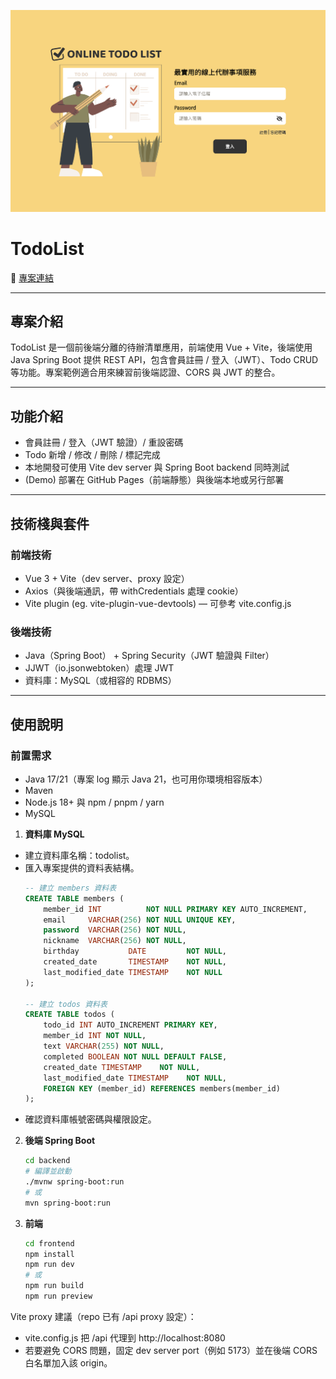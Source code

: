 
![banner](https://github.com/WilliamHsieh615/todolist/blob/main/demo/banner.png?raw=true)

# TodoList

🔗 [專案連結](https://williamhsieh615.github.io/todolist/)

---

## 專案介紹
TodoList 是一個前後端分離的待辦清單應用，前端使用 Vue + Vite，後端使用 Java Spring Boot 提供 REST API，包含會員註冊 / 登入（JWT）、Todo CRUD 等功能。專案範例適合用來練習前後端認證、CORS 與 JWT 的整合。

---

## 功能介紹
- 會員註冊 / 登入（JWT 驗證）/ 重設密碼
- Todo 新增 / 修改 / 刪除 / 標記完成
- 本地開發可使用 Vite dev server 與 Spring Boot backend 同時測試
- (Demo) 部署在 GitHub Pages（前端靜態）與後端本地或另行部署

---

## 技術棧與套件

### 前端技術

- Vue 3 + Vite（dev server、proxy 設定）
- Axios（與後端通訊，帶 withCredentials 處理 cookie）
- Vite plugin (eg. vite-plugin-vue-devtools) — 可參考 vite.config.js

### 後端技術

- Java（Spring Boot） + Spring Security（JWT 驗證與 Filter）
- JJWT（io.jsonwebtoken）處理 JWT
- 資料庫：MySQL（或相容的 RDBMS）

---

## 使用說明

### 前置需求

- Java 17/21（專案 log 顯示 Java 21，也可用你環境相容版本）
- Maven
- Node.js 18+ 與 npm / pnpm / yarn
- MySQL

1. **資料庫 MySQL**

- 建立資料庫名稱：todolist。
- 匯入專案提供的資料表結構。
    ```sql
    -- 建立 members 資料表
    CREATE TABLE members (
        member_id INT          NOT NULL PRIMARY KEY AUTO_INCREMENT,
        email     VARCHAR(256) NOT NULL UNIQUE KEY,
        password  VARCHAR(256) NOT NULL,
        nickname  VARCHAR(256) NOT NULL,
        birthday           DATE         NOT NULL,
        created_date       TIMESTAMP    NOT NULL,
        last_modified_date TIMESTAMP    NOT NULL
    );

    -- 建立 todos 資料表
    CREATE TABLE todos (
        todo_id INT AUTO_INCREMENT PRIMARY KEY,
        member_id INT NOT NULL,
        text VARCHAR(255) NOT NULL,
        completed BOOLEAN NOT NULL DEFAULT FALSE,
        created_date TIMESTAMP    NOT NULL,
        last_modified_date TIMESTAMP    NOT NULL,
        FOREIGN KEY (member_id) REFERENCES members(member_id)
    );
- 確認資料庫帳號密碼與權限設定。

2. **後端 Spring Boot**
    ```bash
    cd backend
    # 編譯並啟動
    ./mvnw spring-boot:run
    # 或
    mvn spring-boot:run

3. **前端**
    ```bash
    cd frontend
    npm install
    npm run dev
    # 或
    npm run build
    npm run preview

Vite proxy 建議（repo 已有 /api proxy 設定）：
- vite.config.js 把 /api 代理到 http://localhost:8080
- 若要避免 CORS 問題，固定 dev server port（例如 5173）並在後端 CORS 白名單加入該 origin。

